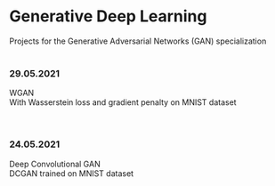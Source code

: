 # Generative Deep Learning
Projects for the Generative Adversarial Networks (GAN) specialization
<br/><br/>
### 29.05.2021
WGAN<br/>
With Wasserstein loss and gradient penalty on MNIST dataset<br/>
<br/><br/>
### 24.05.2021
Deep Convolutional GAN<br/>
DCGAN trained on MNIST dataset<br/>
<br/><br/>
